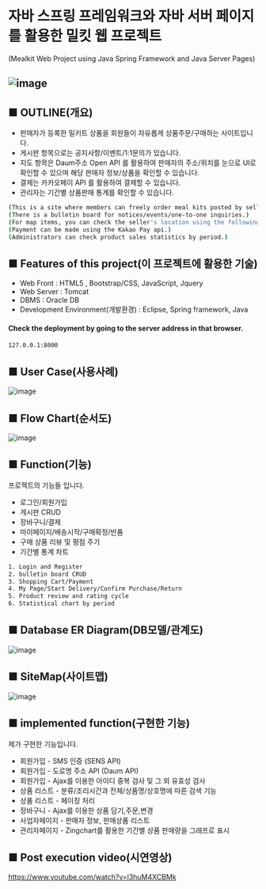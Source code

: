 # 자바 스프링 프레임워크와 자바 서버 페이지를 활용한 밀킷 웹 프로젝트
(Mealkit Web Project using Java Spring Framework and Java Server Pages)
## ![image](https://user-images.githubusercontent.com/84374354/150449668-d6229a27-96a4-4046-8d56-bc1a0b8c3981.png)
## ■ OUTLINE(개요)

- 판매자가 등록한 밀키트 상품을 회원들이 자유롭게 상품주문/구매하는 사이트입니다.
- 게시판 항목으로는 공지사항/이벤트/1:1문의가 있습니다.
- 지도 항목은 Daum주소 Open API 를 활용하여 판매자의 주소/위치를 눈으로 UI로 확인할 수 있으며 해당 판매자 정보/상품을 확인할 수 있습니다. 
- 결제는 카카오페이 API 를 활용하여 결제할 수 있습니다.
- 관리자는 기간별 상품판매 통계를 확인할 수 있습니다.
```sh
(This is a site where members can freely order meal kits posted by sellers.)
(There is a bulletin board for notices/events/one-to-one inquiries.)
(For map items, you can check the seller's location using the following address api, and click the seller to view the seller's products.)
(Payment can be made using the Kakao Pay api.)
(Administrators can check product sales statistics by period.)
```
## ■ Features of this project(이 프로젝트에 활용한 기술)

- Web Front  :  HTML5 , Bootstrap/CSS, JavaScript, Jquery
- Web Server : Tomcat
- DBMS : Oracle DB
- Development Environment(개발환경) : Eclipse, Spring framework, Java

#### Check the deployment by going to the server address in that browser.
```sh
127.0.0.1:8000
```


## ■ User Case(사용사례)
![image](https://user-images.githubusercontent.com/84374354/150446522-18e79d38-d4ce-4706-a2d5-0424ef70caa5.png)

## ■ Flow Chart(순서도)
![image](https://user-images.githubusercontent.com/84374354/150446514-106fd55f-bb0b-4e13-a272-7b98e6b06469.png)

## ■ Function(기능)
프로젝트의 기능들 입니다.
- 로그인/회원가입
- 게시판 CRUD
- 장바구니/결제
- 마이페이지/배송시작/구매확정/반품
- 구매 상품 리뷰 및 평점 주기
- 기간별 통계 차트
```sh
1. Login and Register
2. bulletin board CRUD
3. Shopping Cart/Payment
4. My Page/Start Delivery/Confirm Purchase/Return
5. Product review and rating cycle
6. Statistical chart by period
```
## ■ Database ER Diagram(DB모델/관계도)
![image](https://user-images.githubusercontent.com/84374354/150446540-da94adf4-8e32-4941-91f7-4fcc16be20c8.png)

## ■ SiteMap(사이트맵)
![image](https://user-images.githubusercontent.com/84374354/150446585-54c7a877-f987-44cb-9cbe-fe904caf7db2.png)

## ■ implemented function(구현한 기능)
제가 구현한 기능입니다.

- 회원가입 - SMS 인증 (SENS API)
- 회원가입 - 도로명 주소 API (Daum API)
- 회원가입 - Ajax를 이용한 아이디 중복 검사 및 그 외 유효성 검사
- 상품 리스트 - 분류/조리시간과 전체/상품명/상호명에 따른 검색 기능
- 상품 리스트 - 페이징 처리
- 장바구니 - Ajax를 이용한 상품 담기,주문,변경
- 사업자페이지 - 판매자 정보, 판매상품 리스트
- 관리자페이지 - Zingchart를 활용한 기간별 상품 판매량을 그래프로 표시

## ■ Post execution video(시연영상)
https://www.youtube.com/watch?v=l3huM4XCBMk
